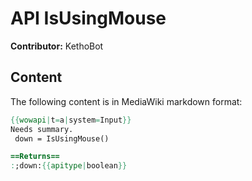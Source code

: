 # API IsUsingMouse

**Contributor:** KethoBot

## Content

The following content is in MediaWiki markdown format:

```mediawiki
{{wowapi|t=a|system=Input}}
Needs summary.
 down = IsUsingMouse()

==Returns==
:;down:{{apitype|boolean}}
```